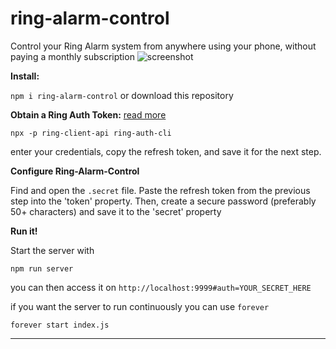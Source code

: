 # ring-alarm-control
Control your Ring Alarm system from anywhere using your phone, without paying a monthly subscription
![screenshot](https://github.com/qwazwsx/ring-alarm-control/assets/20545489/86868b32-bf8a-48be-b34a-f5be9553ebfc)


**Install:**

`npm i ring-alarm-control` or download this repository

**Obtain a Ring Auth Token:**
[read more](https://github.com/dgreif/ring/wiki/Refresh-Tokens#refresh-token-expiration)

`npx -p ring-client-api ring-auth-cli`

enter your credentials, copy the refresh token, and save it for the next step.

**Configure Ring-Alarm-Control**

Find and open the `.secret` file. Paste the refresh token from the previous step into the 'token' property. Then, create a secure password (preferably 50+ characters) and save it to the 'secret' property

**Run it!**

Start the server with 

`npm run server`

you can then access it on `http://localhost:9999#auth=YOUR_SECRET_HERE`

if you want the server to run continuously you can use `forever`

`forever start index.js`


-----
